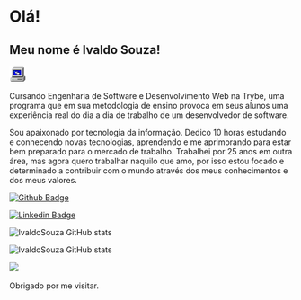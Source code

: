 # Olá!

## Meu nome é Ivaldo Souza!
<img src=https://github.com/TheDudeThatCode/TheDudeThatCode/blob/master/Assets/PC.gif
 width="30">

Cursando Engenharia de Software e Desenvolvimento Web na Trybe, uma programa que em sua metodologia de ensino provoca em seus alunos uma experiência real do dia a dia de trabalho de um desenvolvedor de software.

Sou apaixonado por tecnologia da informação. Dedico 10 horas estudando e conhecendo novas tecnologias, aprendendo e me aprimorando para estar bem preparado para o mercado de trabalho.
Trabalhei por 25 anos em outra área, mas agora quero trabalhar naquilo que amo, por isso estou focado e determinado a contribuir com o mundo através dos meus conhecimentos e dos meus valores.

[![Github Badge](https://img.shields.io/badge/-Github-000?style=flat-square&logo=Github&logoColor=white&link=https://github.com/IvaldoSouza)](https://github.com/IvaldoSouza)

[![Linkedin Badge](https://img.shields.io/badge/-LinkedIn-blue?style=flat-square&logo=Linkedin&logoColor=white&link=https://www.linkedin.com/in/ivaldo-souza)]( https://www.linkedin.com/in/ivaldo-souza)


![IvaldoSouza GitHub stats](https://github-readme-stats.vercel.app/api?username=IvaldoSouza&show_icons=true&theme=onedark)

![IvaldoSouza GitHub stats](https://camo.githubusercontent.com/ee65e217c89c7e8b704d32ba8feff45fe0e535ed55e8d8945be9601e999b90ce/68747470733a2f2f6769746875622d726561646d652d73746174732e76657263656c2e6170702f6170692f70696e2f3f757365726e616d653d616e7572616768617a7261267265706f3d6769746875622d726561646d652d73746174732663616368655f7365636f6e64733d3836343030267468656d653d6f6e656461726b)

<!-- [![Top Langs](https://github-readme-stats.vercel.app/api/top-langs/?username=IvaldoSouza)](https://github.com/IvaldoSouza/github-readme-stats) -->



<img src=https://raw.githubusercontent.com/TheDudeThatCode/TheDudeThatCode/master/Assets/Handshake.gif
 width="130">
 
Obrigado por me visitar.
